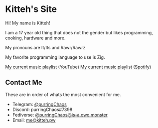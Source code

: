 # Kitteh's Site

Hi! My name is Kitteh!

I am a 17 year old thing that does not the gender but likes programming, cooking, hardware and more.

My pronouns are It/Its and Rawr/Rawrz

My favorite programming language to use is Zig.

[My current music playlist (YouTube)](https://www.youtube.com/playlist?list=PLQ-CjWpxgt21v1mhI6CDNM_E4_ttun-rS)
[My current music playlist (Spotify)](https://open.spotify.com/playlist/4fa8ojSGz5fOAxMp0uRs1s)

## Contact Me
These are in order of whats the most convenient for me.

- Telegram: [@purringChaos](https://t.me/purringChaos)
- Discord: purringChaos#7398
- Fediverse: <a href="https://is-a.owo.monster/@purringChaos">@purringChaos@is-a.owo.monster</a></li>
- Email: <a href="me@kitteh.pw">me@kitteh.pw</a></li>
